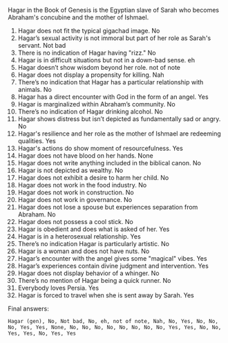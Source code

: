 Hagar in the Book of Genesis is the Egyptian slave of Sarah who becomes Abraham's concubine and the mother of Ishmael.

1. Hagar does not fit the typical gigachad image. No
2. Hagar’s sexual activity is not immoral but part of her role as Sarah's servant. Not bad
3. There is no indication of Hagar having "rizz." No
4. Hagar is in difficult situations but not in a down-bad sense. eh
5. Hagar doesn’t show wisdom beyond her role. not of note
6. Hagar does not display a propensity for killing. Nah
7. There’s no indication that Hagar has a particular relationship with animals. No
8. Hagar has a direct encounter with God in the form of an angel. Yes
9. Hagar is marginalized within Abraham’s community. No
10. There’s no indication of Hagar drinking alcohol. No
11. Hagar shows distress but isn’t depicted as fundamentally sad or angry. No
12. Hagar's resilience and her role as the mother of Ishmael are redeeming qualities. Yes
13. Hagar's actions do show moment of resourcefulness. Yes
14. Hagar does not have blood on her hands. None
15. Hagar does not write anything included in the biblical canon. No
16. Hagar is not depicted as wealthy. No
17. Hagar does not exhibit a desire to harm her child. No
18. Hagar does not work in the food industry. No
19. Hagar does not work in construction. No
20. Hagar does not work in governance. No
21. Hagar does not lose a spouse but experiences separation from Abraham. No
22. Hagar does not possess a cool stick. No
23. Hagar is obedient and does what is asked of her. Yes
24. Hagar is in a heterosexual relationship. Yes
25. There’s no indication Hagar is particularly artistic. No
26. Hagar is a woman and does not have nuts. No
27. Hagar’s encounter with the angel gives some "magical" vibes. Yes
28. Hagar’s experiences contain divine judgment and intervention. Yes
29. Hagar does not display behavior of a whinger. No
30. There’s no mention of Hagar being a quick runner. No
31. Everybody loves Persia. Yes
32. Hagar is forced to travel when she is sent away by Sarah. Yes

Final answers:

```Hagar (gen), No, Not bad, No, eh, not of note, Nah, No, Yes, No, No, No, Yes, Yes, None, No, No, No, No, No, No, No, No, Yes, Yes, No, No, Yes, Yes, No, Yes, Yes```
